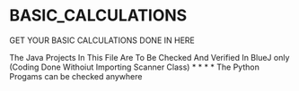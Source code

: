 # BASIC_CALCULATIONS
GET YOUR BASIC CALCULATIONS DONE IN HERE 

The Java Projects In This File Are To Be Checked And Verified In BlueJ only (Coding Done Withoiut Importing Scanner Class)
*
*
*
*
The Python Progams can be checked anywhere
